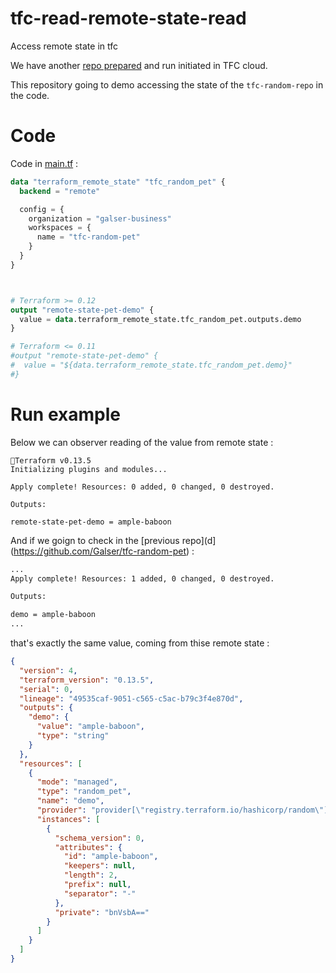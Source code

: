 # tfc-read-remote-state-read
Access remote state in tfc

We have another [repo prepared](https://github.com/Galser/tfc-random-pet) and run initiated in TFC cloud.

This repository going to demo accessing the state of the `tfc-random-repo` in the code.

# Code

Code in [main.tf](main.tf) :

```Terraform
data "terraform_remote_state" "tfc_random_pet" {
  backend = "remote"

  config = {
    organization = "galser-business"
    workspaces = {
      name = "tfc-random-pet"
    }
  }
}



# Terraform >= 0.12
output "remote-state-pet-demo" {
  value = data.terraform_remote_state.tfc_random_pet.outputs.demo
}

# Terraform <= 0.11
#output "remote-state-pet-demo" {
#  value = "${data.terraform_remote_state.tfc_random_pet.demo}"
#}

```

# Run example 

Below we can observer reading of the value from remote state : 

```
Terraform v0.13.5
Initializing plugins and modules...

Apply complete! Resources: 0 added, 0 changed, 0 destroyed.

Outputs:

remote-state-pet-demo = ample-baboon
```

And if we goign to check in the [previous repo](d](https://github.com/Galser/tfc-random-pet) : 

```bash
...
Apply complete! Resources: 1 added, 0 changed, 0 destroyed.

Outputs:

demo = ample-baboon
...
```
that's exactly the same value, coming from thise remote state  : 

```JSON
{
  "version": 4,
  "terraform_version": "0.13.5",
  "serial": 0,
  "lineage": "49535caf-9051-c565-c5ac-b79c3f4e870d",
  "outputs": {
    "demo": {
      "value": "ample-baboon",
      "type": "string"
    }
  },
  "resources": [
    {
      "mode": "managed",
      "type": "random_pet",
      "name": "demo",
      "provider": "provider[\"registry.terraform.io/hashicorp/random\"]",
      "instances": [
        {
          "schema_version": 0,
          "attributes": {
            "id": "ample-baboon",
            "keepers": null,
            "length": 2,
            "prefix": null,
            "separator": "-"
          },
          "private": "bnVsbA=="
        }
      ]
    }
  ]
}
```
